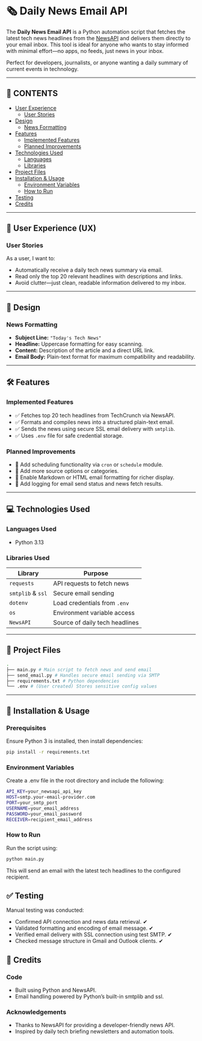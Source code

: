 # 🗞️ Daily News Email API

The **Daily News Email API** is a Python automation script that fetches the latest tech news headlines from the [NewsAPI](https://newsapi.org) and delivers them directly to your email inbox. This tool is ideal for anyone who wants to stay informed with minimal effort—no apps, no feeds, just news in your inbox.

Perfect for developers, journalists, or anyone wanting a daily summary of current events in technology.

---

## 📑 CONTENTS

- [User Experience](#user-experience-ux)
  - [User Stories](#user-stories)
- [Design](#design)
  - [News Formatting](#news-formatting)
- [Features](#features)
  - [Implemented Features](#implemented-features)
  - [Planned Improvements](#planned-improvements)
- [Technologies Used](#technologies-used)
  - [Languages](#languages-used)
  - [Libraries](#libraries-used)
- [Project Files](#project-files)
- [Installation & Usage](#installation--usage)
  - [Environment Variables](#environment-variables)
  - [How to Run](#how-to-run)
- [Testing](#testing)
- [Credits](#credits)

---

## 🧠 User Experience (UX)

### User Stories

As a user, I want to:

- Automatically receive a daily tech news summary via email.
- Read only the top 20 relevant headlines with descriptions and links.
- Avoid clutter—just clean, readable information delivered to my inbox.

---

## 🎨 Design

### News Formatting

- **Subject Line:** `"Today's Tech News"`
- **Headline:** Uppercase formatting for easy scanning.
- **Content:** Description of the article and a direct URL link.
- **Email Body:** Plain-text format for maximum compatibility and readability.

---

## 🛠 Features

### Implemented Features

- ✅ Fetches top 20 tech headlines from TechCrunch via NewsAPI.
- ✅ Formats and compiles news into a structured plain-text email.
- ✅ Sends the news using secure SSL email delivery with `smtplib`.
- ✅ Uses `.env` file for safe credential storage.

### Planned Improvements

- 🔄 Add scheduling functionality via `cron` or `schedule` module.
- 🔄 Add more source options or categories.
- 🔄 Enable Markdown or HTML email formatting for richer display.
- 🔄 Add logging for email send status and news fetch results.

---

## 💻 Technologies Used

### Languages Used

- Python 3.13

### Libraries Used

| Library           | Purpose                        |
| ----------------- | ------------------------------ |
| `requests`        | API requests to fetch news     |
| `smtplib` & `ssl` | Secure email sending           |
| `dotenv`          | Load credentials from `.env`   |
| `os`              | Environment variable access    |
| `NewsAPI`         | Source of daily tech headlines |

---

## 📁 Project Files

```bash
.
├── main.py # Main script to fetch news and send email
├── send_email.py # Handles secure email sending via SMTP
├── requirements.txt # Python dependencies
└── .env # (User created) Stores sensitive config values
```

---

## 🚀 Installation & Usage

### Prerequisites

Ensure Python 3 is installed, then install dependencies:

```bash
pip install -r requirements.txt
```

### Environment Variables

Create a .env file in the root directory and include the following:

```bash
API_KEY=your_newsapi_api_key
HOST=smtp.your-email-provider.com
PORT=your_smtp_port
USERNAME=your_email_address
PASSWORD=your_email_password
RECEIVER=recipient_email_address
```

### How to Run

Run the script using:

```bash
python main.py
```

This will send an email with the latest tech headlines to the configured recipient.

## ✅ Testing

Manual testing was conducted:

- Confirmed API connection and news data retrieval. ✔
- Validated formatting and encoding of email message. ✔
- Verified email delivery with SSL connection using test SMTP. ✔
- Checked message structure in Gmail and Outlook clients. ✔

## 🧾 Credits

### Code

- Built using Python and NewsAPI.
- Email handling powered by Python’s built-in smtplib and ssl.

### Acknowledgements

- Thanks to NewsAPI for providing a developer-friendly news API.
- Inspired by daily tech briefing newsletters and automation tools.
